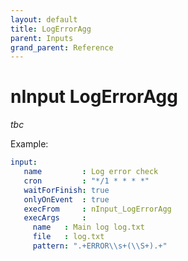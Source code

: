 ```yaml
---
layout: default
title: LogErrorAgg
parent: Inputs
grand_parent: Reference
---
```

# nInput LogErrorAgg

_tbc_

Example:

````yaml
input:
   name         : Log error check
   cron         : "*/1 * * * *"
   waitForFinish: true
   onlyOnEvent  : true
   execFrom     : nInput_LogErrorAgg
   execArgs     :
     name   : Main log log.txt
     file   : log.txt
     pattern: ".+ERROR\\s+(\\S+).+"
````